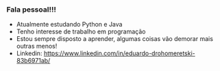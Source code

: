 ### Fala pessoal!!!
- Atualmente estudando Python e Java
- Tenho interesse de trabalho em programação
- Estou sempre disposto a aprender, algumas coisas vão demorar mais outras menos!
- Linkedin: https://www.linkedin.com/in/eduardo-drohomeretski-83b6971ab/

<!--
**eduardo-d/eduardo-d** is a ✨ _special_ ✨ repository because its `README.md` (this file) appears on your GitHub profile.

Here are some ideas to get you started:

- 🔭 I’m currently working on ...
- 🌱 I’m currently learning ...
- 👯 I’m looking to collaborate on ...
- 🤔 I’m looking for help with ...
- 💬 Ask me about ...
- 📫 How to reach me: ...
- 😄 Pronouns: ...
- ⚡ Fun fact: ...
-->
